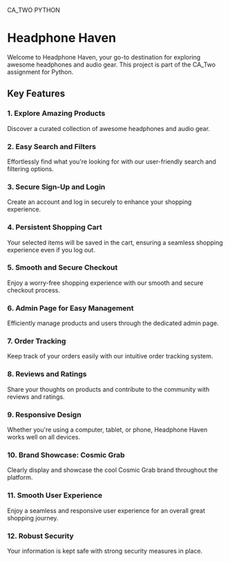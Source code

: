 CA_TWO PYTHON
# Headphone Haven

Welcome to Headphone Haven, your go-to destination for exploring awesome headphones and audio gear. This project is part of the CA_Two assignment for Python.

## Key Features

### 1. Explore Amazing Products
Discover a curated collection of awesome headphones and audio gear.

### 2. Easy Search and Filters
Effortlessly find what you're looking for with our user-friendly search and filtering options.

### 3. Secure Sign-Up and Login
Create an account and log in securely to enhance your shopping experience.

### 4. Persistent Shopping Cart
Your selected items will be saved in the cart, ensuring a seamless shopping experience even if you log out.

### 5. Smooth and Secure Checkout
Enjoy a worry-free shopping experience with our smooth and secure checkout process.

### 6. Admin Page for Easy Management
Efficiently manage products and users through the dedicated admin page.

### 7. Order Tracking
Keep track of your orders easily with our intuitive order tracking system.

### 8. Reviews and Ratings
Share your thoughts on products and contribute to the community with reviews and ratings.

### 9. Responsive Design
Whether you're using a computer, tablet, or phone, Headphone Haven works well on all devices.

### 10. Brand Showcase: Cosmic Grab
Clearly display and showcase the cool Cosmic Grab brand throughout the platform.

### 11. Smooth User Experience
Enjoy a seamless and responsive user experience for an overall great shopping journey.

### 12. Robust Security
Your information is kept safe with strong security measures in place.


